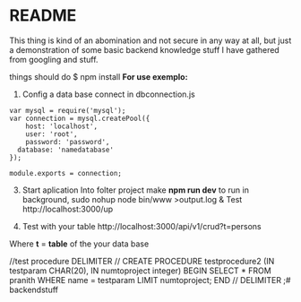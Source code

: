 # README #

This thing is kind of an abomination and not secure in any way at all, but just a demonstration of some basic backend knowledge stuff I have gathered from googling and stuff. 

things should do 
$ npm install
**For use exemplo:**


 1. Config a data base connect in dbconnection.js

```
var mysql = require('mysql');
var connection = mysql.createPool({
    host: 'localhost',
    user: 'root',
    password: 'password',
  database: 'namedatabase'
});

module.exports = connection;
```
 3. Start aplication
Into folter project make **npm run dev**
to run in background, sudo nohup node bin/www >output.log &
Test http://localhost:3000/up

 4. Test with your table
http://localhost:3000/api/v1/crud?t=persons

Where **t** = **table** of the your data base


//test procedure
DELIMITER //
CREATE PROCEDURE testprocedure2
(IN testparam CHAR(20), IN numtoproject integer)
BEGIN
  SELECT * FROM pranith
  WHERE name = testparam
  LIMIT numtoproject;
END //
DELIMITER ;# backendstuff
